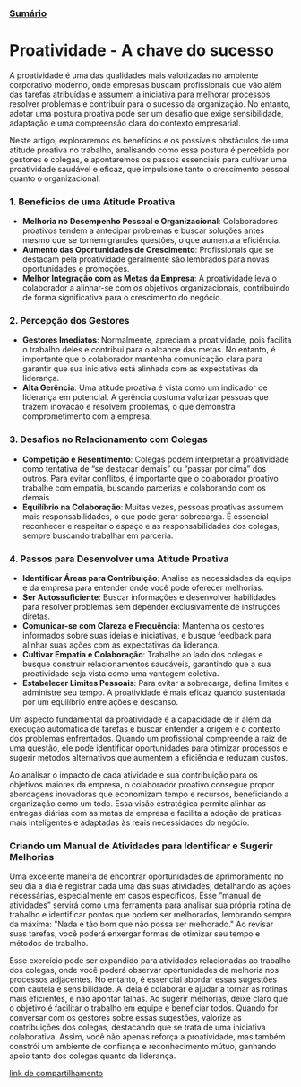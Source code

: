 ### [Sumário](<https://maksoud.github.io/Sumário>)
# Proatividade - A chave do sucesso

A proatividade é uma das qualidades mais valorizadas no ambiente corporativo moderno, onde empresas buscam profissionais que vão além das tarefas atribuídas e assumem a iniciativa para melhorar processos, resolver problemas e contribuir para o sucesso da organização. No entanto, adotar uma postura proativa pode ser um desafio que exige sensibilidade, adaptação e uma compreensão clara do contexto empresarial. 

Neste artigo, exploraremos os benefícios e os possíveis obstáculos de uma atitude proativa no trabalho, analisando como essa postura é percebida por gestores e colegas, e apontaremos os passos essenciais para cultivar uma proatividade saudável e eficaz, que impulsione tanto o crescimento pessoal quanto o organizacional.

### 1. **Benefícios de uma Atitude Proativa**
   - **Melhoria no Desempenho Pessoal e Organizacional**: Colaboradores proativos tendem a antecipar problemas e buscar soluções antes mesmo que se tornem grandes questões, o que aumenta a eficiência.
   - **Aumento das Oportunidades de Crescimento**: Profissionais que se destacam pela proatividade geralmente são lembrados para novas oportunidades e promoções.
   - **Melhor Integração com as Metas da Empresa**: A proatividade leva o colaborador a alinhar-se com os objetivos organizacionais, contribuindo de forma significativa para o crescimento do negócio.

### 2. **Percepção dos Gestores**
   - **Gestores Imediatos**: Normalmente, apreciam a proatividade, pois facilita o trabalho deles e contribui para o alcance das metas. No entanto, é importante que o colaborador mantenha comunicação clara para garantir que sua iniciativa está alinhada com as expectativas da liderança.
   - **Alta Gerência**: Uma atitude proativa é vista como um indicador de liderança em potencial. A gerência costuma valorizar pessoas que trazem inovação e resolvem problemas, o que demonstra comprometimento com a empresa.

### 3. **Desafios no Relacionamento com Colegas**
   - **Competição e Resentimento**: Colegas podem interpretar a proatividade como tentativa de “se destacar demais” ou “passar por cima” dos outros. Para evitar conflitos, é importante que o colaborador proativo trabalhe com empatia, buscando parcerias e colaborando com os demais.
   - **Equilíbrio na Colaboração**: Muitas vezes, pessoas proativas assumem mais responsabilidades, o que pode gerar sobrecarga. É essencial reconhecer e respeitar o espaço e as responsabilidades dos colegas, sempre buscando trabalhar em parceria.

### 4. **Passos para Desenvolver uma Atitude Proativa**
   - **Identificar Áreas para Contribuição**: Analise as necessidades da equipe e da empresa para entender onde você pode oferecer melhorias.
   - **Ser Autossuficiente**: Buscar informações e desenvolver habilidades para resolver problemas sem depender exclusivamente de instruções diretas.
   - **Comunicar-se com Clareza e Frequência**: Mantenha os gestores informados sobre suas ideias e iniciativas, e busque feedback para alinhar suas ações com as expectativas da liderança.
   - **Cultivar Empatia e Colaboração**: Trabalhe ao lado dos colegas e busque construir relacionamentos saudáveis, garantindo que a sua proatividade seja vista como uma vantagem coletiva.
   - **Estabelecer Limites Pessoais**: Para evitar a sobrecarga, defina limites e administre seu tempo. A proatividade é mais eficaz quando sustentada por um equilíbrio entre ações e descanso.

Um aspecto fundamental da proatividade é a capacidade de ir além da execução automática de tarefas e buscar entender a origem e o contexto dos problemas enfrentados. Quando um profissional compreende a raiz de uma questão, ele pode identificar oportunidades para otimizar processos e sugerir métodos alternativos que aumentem a eficiência e reduzam custos. 

Ao analisar o impacto de cada atividade e sua contribuição para os objetivos maiores da empresa, o colaborador proativo consegue propor abordagens inovadoras que economizam tempo e recursos, beneficiando a organização como um todo. Essa visão estratégica permite alinhar as entregas diárias com as metas da empresa e facilita a adoção de práticas mais inteligentes e adaptadas às reais necessidades do negócio.

### Criando um Manual de Atividades para Identificar e Sugerir Melhorias

Uma excelente maneira de encontrar oportunidades de aprimoramento no seu dia a dia é registrar cada uma das suas atividades, detalhando as ações necessárias, especialmente em casos específicos. Esse “manual de atividades” servirá como uma ferramenta para analisar sua própria rotina de trabalho e identificar pontos que podem ser melhorados, lembrando sempre da máxima: "Nada é tão bom que não possa ser melhorado." Ao revisar suas tarefas, você poderá enxergar formas de otimizar seu tempo e métodos de trabalho.

Esse exercício pode ser expandido para atividades relacionadas ao trabalho dos colegas, onde você poderá observar oportunidades de melhoria nos processos adjacentes. No entanto, é essencial abordar essas sugestões com cautela e sensibilidade. A ideia é colaborar e ajudar a tornar as rotinas mais eficientes, e não apontar falhas. Ao sugerir melhorias, deixe claro que o objetivo é facilitar o trabalho em equipe e beneficiar todos. Quando for conversar com os gestores sobre essas sugestões, valorize as contribuições dos colegas, destacando que se trata de uma iniciativa colaborativa. Assim, você não apenas reforça a proatividade, mas também constrói um ambiente de confiança e reconhecimento mútuo, ganhando apoio tanto dos colegas quanto da liderança.

[link de compartilhamento](<https://maksoud.github.io/Mente%20e%20Estudos/Proatividade%20-%20A%20chave%20do%20sucesso>)